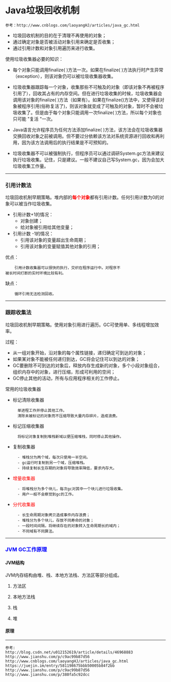 # Java垃圾回收机制 #

	参考：http://www.cnblogs.com/laoyangHJ/articles/java_gc.html

- 垃圾回收机制的目的在于清理不再使用的对象；
- 通过确定对象是否被活动对象引用来确定是否收集；
- 通过引用计数和对象引用遍历来进行收集。

使用垃圾收集器必要的知识：

- 每个对象只能调用finalize( )方法一次。如果在finalize( )方法执行时产生异常（exception），则该对象仍可以被垃圾收集器收集。

- 垃圾收集器跟踪每一个对象，收集那些不可触及的对象（即该对象不再被程序引用了），回收其占有的内存空间。但在进行垃圾收集的时候，垃圾收集器会调用该对象的finalize( )方法（如果有）。如果在finalize()方法中，又使得该对象被程序引用(俗称复活了)，则该对象就变成了可触及的对象，暂时不会被垃圾收集了。但是由于每个对象只能调用一次finalize( )方法，所以每个对象也只可能 "复活 "一次。

- Java语言允许程序员为任何方法添加finalize( )方法，该方法会在垃圾收集器交换回收对象之前被调用。但不要过分依赖该方法对系统资源进行回收和再利用，因为该方法调用后的执行结果是不可预知的。

- 垃圾收集器不可以被强制执行，但程序员可以通过调研System.gc方法来建议执行垃圾收集。记住，只是建议。一般不建议自己写System.gc，因为会加大垃圾收集工作量。

---
### 引用计数法 ###
垃圾回收机制早期策略。堆内部的<font color="red">**每个对象**</font>都有引用计数。任何引用计数为0的对象可以被当作垃圾收集。

- 引用计数+1的情况：
	- 对象创建；
	- 给对象被引用给其他变量；
- 引用计数 -1的情况：
	- 引用该对象的变量超出生命周期；
	- 引用该对象的变量赋值其他对象的引用；


优点：

		引用计数收集器可以很快的执行，交织在程序运行中。对程序不
	被长时间打断的实时环境比较有利。

缺点：

		循环引用无法检测回收。
---
### 跟踪收集法 ###
垃圾回收机制早期策略。使用对象引用进行遍历。GC可使用单、多线程增加效率。

过程：
- 从一组对象开始，沿对象的每个属性链接，递归确定可到达的对象；
- 如果某对象不能被任何递归到达，GC将会记住可以到达的对象；
- GC要删除不可到达的对象后，释放内存生成新的对象，多个小段对象组合，组织内存中的对象，进行压缩，形成可利用的空间；
- GC停止其他的活动，所有与应用程序相关的工作停止。
	

常用的垃圾收集器

- 标记清除收集器

		单进程工作并停止其他工作。
		清除未被标记的对象而不压缩导致大量内存碎片，造成浪费。

- 标记压缩收集器

		将标记对象复制到堆栈新域以便压缩堆栈，同时停止其他操作。

- 复制收集器

		- 堆栈分为两个域，每次只使用一半空间。
		- gc运行时复制到另一个域，压缩堆栈。
		- 持续复制长生存期的对象将导致效率降低，要求内存大。

- <font color="red">增量收集器</font>

		- 将堆栈分为多个块儿，每次gc对其中一个块儿进行垃圾收集。
		- 用户一般不会察觉到gc的工作。

- <font color="red">分代收集器</font>

		- 长生命周期对象拷贝造成事件内存浪费；
		- 堆栈分为多个块儿，存放不同寿命的对象；
		- 一段时间间隔，将继续存在的对象转入生命周期长的域内；
		- 不同域有不同算法。


---
### <font color="Blue">JVM GC工作原理</font>

#### JVM结构 ####
JVM内存结构由堆、栈、本地方法栈、方法区等部分组成。

1. 方法区

2. 本地方法栈

3. 栈

4. 堆


#### 原理 ####
















---

	参考:
	http://blog.csdn.net/u012152619/article/details/46968883
	http://www.jianshu.com/p/c9ac99b87d56
	http://www.cnblogs.com/laoyangHJ/articles/java_gc.html
	https://juejin.im/entry/581198675bbb50005b84f2bb
	http://www.jianshu.com/p/c9ac99b87d56
	http://www.jianshu.com/p/380fa5c92dcc	